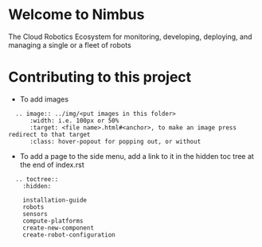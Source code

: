 Welcome to Nimbus  
=======================================

The Cloud Robotics Ecosystem for monitoring, developing, deploying,
and managing a single or a fleet of robots

Contributing to this project
=======================================

- To add images 

```
  .. image:: ../img/<put images in this folder> 
      :width: i.e. 100px or 50%
      :target: <file name>.html#<anchor>, to make an image press redirect to that target
      :class: hover-popout for popping out, or without 
```

- To add a page to the side menu, add a link to it in the hidden toc tree at the end of index.rst
```
  .. toctree::
    :hidden:

    installation-guide
    robots
    sensors
    compute-platforms   
    create-new-component
    create-robot-configuration

```
